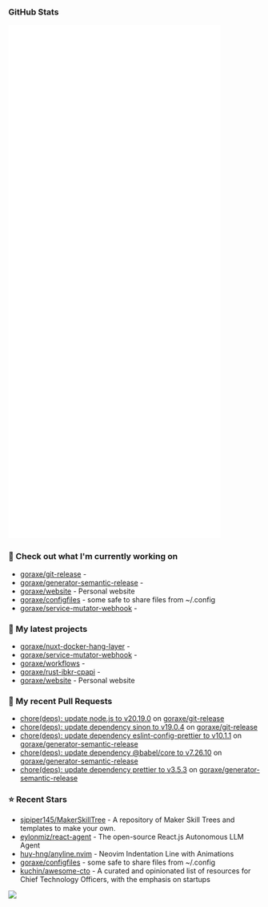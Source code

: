 
### GitHub Stats

<p align="left"><img src="https://raw.githubusercontent.com/goraxe/goraxe/main/github-metrics.svg" /></p>

### 👷 Check out what I'm currently working on

- [goraxe/git-release](https://github.com/goraxe/git-release) - 
- [goraxe/generator-semantic-release](https://github.com/goraxe/generator-semantic-release) - 
- [goraxe/website](https://github.com/goraxe/website) - Personal website
- [goraxe/configfiles](https://github.com/goraxe/configfiles) - some safe to share files from ~/.config 
- [goraxe/service-mutator-webhook](https://github.com/goraxe/service-mutator-webhook) - 
### 🌱 My latest projects

- [goraxe/nuxt-docker-hang-layer](https://github.com/goraxe/nuxt-docker-hang-layer) - 
- [goraxe/service-mutator-webhook](https://github.com/goraxe/service-mutator-webhook) - 
- [goraxe/workflows](https://github.com/goraxe/workflows) - 
- [goraxe/rust-ibkr-cpapi](https://github.com/goraxe/rust-ibkr-cpapi) - 
- [goraxe/website](https://github.com/goraxe/website) - Personal website
### 🔨 My recent Pull Requests

- [chore(deps): update node.js to v20.19.0](https://github.com/goraxe/git-release/pull/121) on [goraxe/git-release](https://github.com/goraxe/git-release)
- [chore(deps): update dependency sinon to v19.0.4](https://github.com/goraxe/git-release/pull/120) on [goraxe/git-release](https://github.com/goraxe/git-release)
- [chore(deps): update dependency eslint-config-prettier to v10.1.1](https://github.com/goraxe/generator-semantic-release/pull/196) on [goraxe/generator-semantic-release](https://github.com/goraxe/generator-semantic-release)
- [chore(deps): update dependency @babel/core to v7.26.10](https://github.com/goraxe/generator-semantic-release/pull/195) on [goraxe/generator-semantic-release](https://github.com/goraxe/generator-semantic-release)
- [chore(deps): update dependency prettier to v3.5.3](https://github.com/goraxe/generator-semantic-release/pull/194) on [goraxe/generator-semantic-release](https://github.com/goraxe/generator-semantic-release)
### ⭐ Recent Stars

- [sjpiper145/MakerSkillTree](https://github.com/sjpiper145/MakerSkillTree) - A repository of Maker Skill Trees and templates to make your own.  
- [eylonmiz/react-agent](https://github.com/eylonmiz/react-agent) - The open-source React.js Autonomous LLM Agent
- [huy-hng/anyline.nvim](https://github.com/huy-hng/anyline.nvim) - Neovim Indentation Line with Animations
- [goraxe/configfiles](https://github.com/goraxe/configfiles) - some safe to share files from ~/.config 
- [kuchin/awesome-cto](https://github.com/kuchin/awesome-cto) - A curated and opinionated list of resources for Chief Technology Officers, with the emphasis on startups

![](https://komarev.com/ghpvc/?username=goraxe)
